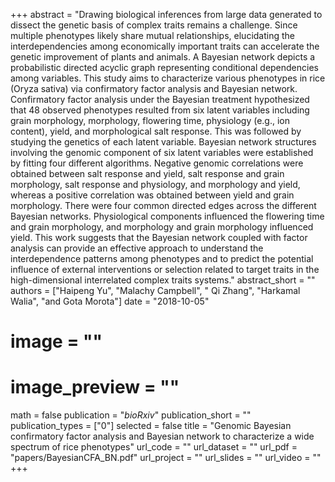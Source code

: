 +++ 
abstract = "Drawing biological inferences from large data generated to dissect the genetic basis of complex traits remains a challenge. Since multiple phenotypes likely share mutual relationships, elucidating the interdependencies among economically important traits can accelerate the genetic improvement of plants and animals. A Bayesian network depicts a probabilistic directed acyclic graph representing conditional dependencies among variables. This study aims to characterize various phenotypes in rice (Oryza sativa) via confirmatory factor analysis and Bayesian network. Confirmatory factor analysis under the Bayesian treatment hypothesized that 48 observed phenotypes resulted from six latent variables including grain morphology, morphology, flowering time, physiology (e.g., ion content), yield, and morphological salt response. This was followed by studying the genetics of each latent variable. Bayesian network structures involving the genomic component of six latent variables were established by fitting four different algorithms. Negative genomic correlations were obtained between salt response and yield, salt response and grain morphology, salt response and physiology, and morphology and yield, whereas a positive correlation was obtained between yield and grain morphology. There were four common directed edges across the different Bayesian networks. Physiological components influenced the flowering time and grain morphology, and morphology and grain morphology influenced yield. This work suggests that the Bayesian network coupled with factor analysis can provide an effective approach to understand the interdependence patterns among phenotypes and to predict the potential influence of external interventions or selection related to target traits in the high-dimensional interrelated complex traits systems."
abstract_short = ""
authors = ["Haipeng Yu", "Malachy Campbell", " Qi Zhang", "Harkamal Walia", "and Gota Morota"]
date = "2018-10-05"
# image = ""
# image_preview = ""
math = false
publication = "*bioRxiv*"
publication_short = ""
publication_types = ["0"]
selected = false
title = "Genomic Bayesian confirmatory factor analysis and Bayesian network to characterize a wide spectrum of rice phenotypes"
url_code = ""
url_dataset = ""
url_pdf = "papers/BayesianCFA_BN.pdf"
url_project = ""
url_slides = ""
url_video = ""
+++
